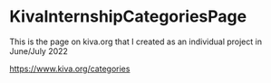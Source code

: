 # KivaInternshipCategoriesPage
This is the page on kiva.org that I created as an individual project in June/July 2022

https://www.kiva.org/categories
